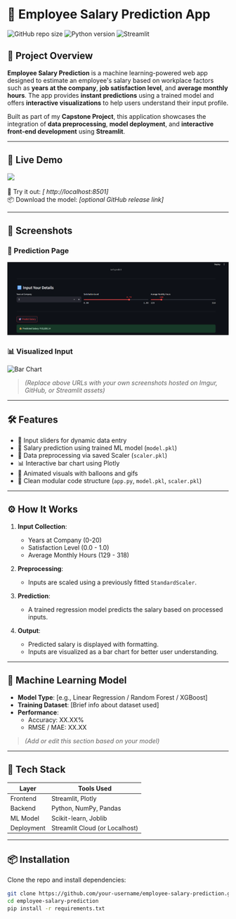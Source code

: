 # 💼 Employee Salary Prediction App

![GitHub repo size](https://img.shields.io/github/repo-size/your-username/employee-salary-prediction)
![Python version](https://img.shields.io/badge/python-3.8%2B-blue)
![Streamlit](https://img.shields.io/badge/streamlit-powered-red?logo=streamlit)

## 🧠 Project Overview

**Employee Salary Prediction** is a machine learning-powered web app designed to estimate an employee's salary based on workplace factors such as **years at the company**, **job satisfaction level**, and **average monthly hours**. The app provides **instant predictions** using a trained model and offers **interactive visualizations** to help users understand their input profile.

Built as part of my **Capstone Project**, this application showcases the integration of **data preprocessing**, **model deployment**, and **interactive front-end development** using **Streamlit**.

---

## 🚀 Live Demo

<img src="https://media.giphy.com/media/bolghismAzrpisoqut/giphy.gif" width="700"/>

🎯 Try it out: _[ http://localhost:8501]_  
📦 Download the model: _[optional GitHub release link]_

---

## 📸 Screenshots

### 🎯 Prediction Page
![Prediction UI](https://github.com/ShafinMz08/Employee-Salary-Prediction/blob/main/images/Prediction.png)

### 📊 Visualized Input
![Bar Chart](https://your-screenshot-link.com/screenshot2.png)

> _(Replace above URLs with your own screenshots hosted on Imgur, GitHub, or Streamlit assets)_

---

## 🛠 Features

- 🔢 Input sliders for dynamic data entry
- 🧠 Salary prediction using trained ML model (`model.pkl`)
- 📏 Data preprocessing via saved Scaler (`scaler.pkl`)
- 📊 Interactive bar chart using Plotly
- 🎈 Animated visuals with balloons and gifs
- 🔐 Clean modular code structure (`app.py`, `model.pkl`, `scaler.pkl`)

---

## ⚙️ How It Works

1. **Input Collection**:
   - Years at Company (0-20)
   - Satisfaction Level (0.0 - 1.0)
   - Average Monthly Hours (129 - 318)

2. **Preprocessing**:
   - Inputs are scaled using a previously fitted `StandardScaler`.

3. **Prediction**:
   - A trained regression model predicts the salary based on processed inputs.

4. **Output**:
   - Predicted salary is displayed with formatting.
   - Inputs are visualized as a bar chart for better user understanding.

---

## 🧪 Machine Learning Model

- **Model Type**: [e.g., Linear Regression / Random Forest / XGBoost]
- **Training Dataset**: [Brief info about dataset used]
- **Performance**:
  - Accuracy: XX.XX%
  - RMSE / MAE: XX.XX

> *(Add or edit this section based on your model)*

---

## 🧰 Tech Stack

| Layer       | Tools Used                         |
|-------------|------------------------------------|
| Frontend    | Streamlit, Plotly                  |
| Backend     | Python, NumPy, Pandas              |
| ML Model    | Scikit-learn, Joblib               |
| Deployment  | Streamlit Cloud (or Localhost)     |

---

## 📦 Installation

Clone the repo and install dependencies:

```bash
git clone https://github.com/your-username/employee-salary-prediction.git
cd employee-salary-prediction
pip install -r requirements.txt
